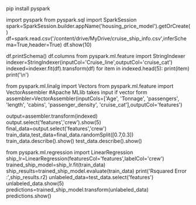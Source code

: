 pip install pyspark

import pyspark
from pyspark.sql import SparkSession
spark=SparkSession.builder.appName('housing_price_model').getOrCreate()
df=spark.read.csv('/content/drive/MyDrive/cruise_ship_info.csv',inferSchema=True,header=True)
df.show(10)

df.printSchema()
df.columns
from pyspark.ml.feature import StringIndexer
indexer=StringIndexer(inputCol='Cruise_line',outputCol='cruise_cat')
indexed=indexer.fit(df).transform(df)
for item in indexed.head(5):
  print(item)
  print('\n')

from pyspark.ml.linalg import Vectors
from pyspark.ml.feature import VectorAssembler
#Apache MLlib takes input if vector form
assembler=VectorAssembler(inputCols=['Age',
'Tonnage',
'passengers',
'length',
'cabins',
'passenger_density',
'cruise_cat'],outputCol='features')

output=assembler.transform(indexed)
output.select('features','crew').show(5)
final_data=output.select('features','crew')
train_data,test_data=final_data.randomSplit([0.7,0.3])
train_data.describe().show()
test_data.describe().show()

from pyspark.ml.regression import LinearRegression
ship_lr=LinearRegression(featuresCol='features',labelCol='crew')
trained_ship_model=ship_lr.fit(train_data)
ship_results=trained_ship_model.evaluate(train_data)
print('Rsquared Error :',ship_results.r2)
unlabeled_data=test_data.select('features')
unlabeled_data.show(5)
predictions=trained_ship_model.transform(unlabeled_data)
predictions.show()
